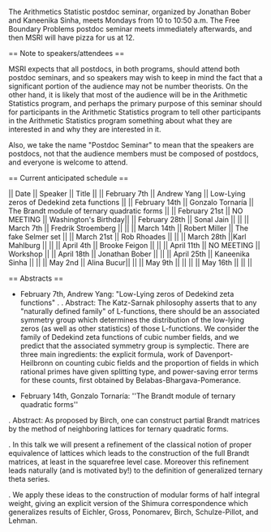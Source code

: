 The Arithmetics Statistic postdoc seminar, organized by Jonathan Bober and Kaneenika Sinha, meets Mondays
from 10 to 10:50 a.m. The Free Boundary Problems postdoc seminar meets immediately afterwards, and then
MSRI will have pizza for us at 12.

== Note to speakers/attendees ==

MSRI expects that all postdocs, in both programs, should attend both
postdoc seminars, and so speakers may wish to keep in mind the fact that
a significant portion of the audience may not be number theorists. On
the other hand, it is likely that most of the audience will be in the
Arithmetic Statistics program, and perhaps the primary purpose of this
seminar should for participants in the Arithmetic Statistics program to
tell other participants in the Arithmetic Statistics program something
about what they are interested in and why they are interested in it.

Also, we take the name "Postdoc Seminar" to mean that the speakers are
postdocs, not that the audience members must be composed of postdocs, and
everyone is welcome to attend.


== Current anticipated schedule ==


|| Date || Speaker || Title ||
|| February 7th     || Andrew Yang           || Low-Lying zeros of Dedekind zeta functions ||
|| February 14th    || Gonzalo Tornaría      || The Brandt module of ternary quadratic forms ||
|| February 21st    || NO MEETING            || Washington's Birthday||
|| February 28th    || Sonal Jain            || ||
|| March 7th        || Fredrik Stroemberg    || ||
|| March 14th       || Robert Miller         || The fake Selmer set ||
|| March 21st       || Rob Rhoades || ||
|| March 28th       ||Karl Mahlburg || ||
|| April 4th        || Brooke Feigon || ||
|| April 11th       || NO MEETING || Workshop ||
|| April 18th       || Jonathan Bober || ||
|| April 25th       || Kaneenika Sinha || ||
|| May 2nd          || Alina Bucur|| ||
|| May 9th          || || ||
|| May 16th         || || ||


== Abstracts ==

 * February 7th, Andrew Yang: "Low-Lying zeros of Dedekind zeta functions"
 .
 . Abstract: The Katz-Sarnak philosophy asserts that to any "naturally defined family" of L-functions, there should be an associated symmetry group which determines the distribution of the low-lying zeros (as well as other statistics) of those L-functions.  We consider the family of Dedekind zeta functions of cubic number fields, and we predict that the associated symmetry group is symplectic.  There are three main ingredients: the explicit formula, work of Davenport-Heilbronn on counting cubic fields and the proportion of fields in which rational primes have given splitting type, and power-saving error terms for these counts, first obtained by Belabas-Bhargava-Pomerance.

 * February 14th, Gonzalo Tornaría: ''The Brandt module of ternary quadratic forms''

 . Abstract: As proposed by Birch, one can construct partial Brandt matrices by the method of neighboring lattices for ternary quadratic forms.

 .  In this talk we will present a refinement of the classical notion of proper equivalence of lattices which leads to the construction of the full Brandt matrices, at least in the squarefree level case. Moreover this refinement leads naturally (and is motivated by!) to the definition of generalized ternary theta series.

 .  We apply these ideas to the construction of modular forms of half integral weight, giving an explicit version of the Shimura correspondence which generalizes results of Eichler, Gross, Ponomarev, Birch, Schulze-Pillot, and Lehman.
